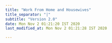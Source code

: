 ```yaml
---
title: "Work From Home and Housewives"
title_separator: "|"
subtitle: "Version 2.0"
date: Mon Nov 2 01:21:20 IST 2020
last_modified_at: Mon Nov 2 01:21:28 IST 2020

---
```




